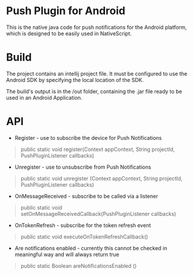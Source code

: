 # Push Plugin for Android

This is the native java code for push notifications for the Android platform, which is designed to be easily used in NativeScript.

# Build

The project contains an intellij project file. It must be configured to use the Android SDK by specifying the local location of the SDK.

The build's output is in the /out folder, containing the .jar file ready to be used in an Android Application.

# API

- Register - use to subscribe the device for Push Notifications

> public static void register(Context appContext, String projectId, PushPluginListener callbacks)


- Unregister - use to unsubscribe from Push Notifications

> public static void unregister (Context appContext, String projectId, PushPluginListener callbacks)
 
- OnMessageReceived - subscribe to be called via a listener

> public static void setOnMessageReceivedCallback(PushPluginListener callbacks)

- OnTokenRefresh - subscribe for the token refresh event

> public static void executeOnTokenRefreshCallback()

- Are notifications enabled - currently this cannot be checked in meaningful way and will always return true

> public static Boolean areNotificationsEnabled () 